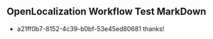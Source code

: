 ## OpenLocalization Workflow Test MarkDown
* a21ff0b7-8152-4c39-b0bf-53e45ed80681 
thanks!<!--HONumber=Mar16_HO3-->
